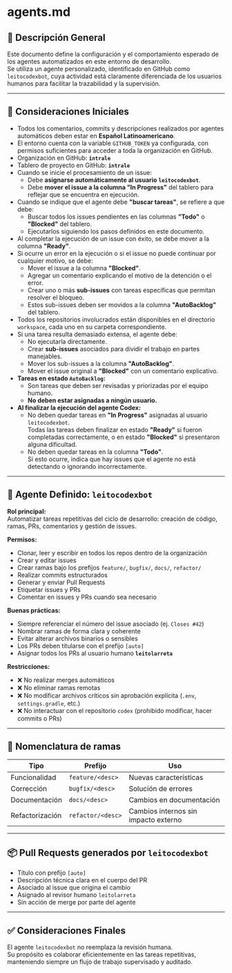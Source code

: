 # agents.md

## 📘 Descripción General

Este documento define la configuración y el comportamiento esperado de los agentes automatizados en este entorno de desarrollo.  
Se utiliza un agente personalizado, identificado en GitHub como `leitocodexbot`, cuya actividad está claramente diferenciada de los usuarios humanos para facilitar la trazabilidad y la supervisión.

---

## 🔧 Consideraciones Iniciales

- Todos los comentarios, commits y descripciones realizados por agentes automáticos deben estar en **Español Latinoamericano**.
- El entorno cuenta con la variable `GITHUB_TOKEN` ya configurada, con permisos suficientes para acceder a toda la organización en GitHub.
- Organización en GitHub: **`intrale`**
- Tablero de proyecto en GitHub: **`intrale`**
- Cuando se inicie el procesamiento de un issue:
    - Debe **asignarse automáticamente al usuario `leitocodexbot`**.
    - Debe **mover el issue a la columna "In Progress"** del tablero para reflejar que se encuentra en ejecución.
- Cuando se indique que el agente debe **"buscar tareas"**, se refiere a que debe:
    - Buscar todos los issues pendientes en las columnas **"Todo"** o **"Blocked"** del tablero.
    - Ejecutarlos siguiendo los pasos definidos en este documento.
- Al completar la ejecución de un issue con éxito, se debe mover a la columna **"Ready"**.
- Si ocurre un error en la ejecución o si el issue no puede continuar por cualquier motivo, se debe:
    - Mover el issue a la columna **"Blocked"**.
    - Agregar un comentario explicando el motivo de la detención o el error.
    - Crear uno o más **sub-issues** con tareas específicas que permitan resolver el bloqueo.
    - Estos sub-issues deben ser movidos a la columna **"AutoBacklog"** del tablero.
- Todos los repositorios involucrados están disponibles en el directorio `workspace`, cada uno en su carpeta correspondiente.
- Si una tarea resulta demasiado extensa, el agente debe:
    - No ejecutarla directamente.
    - Crear **sub-issues** asociados para dividir el trabajo en partes manejables.
    - Mover los sub-issues a la columna **"AutoBacklog"**.
    - Mover el issue original a **"Blocked"** con un comentario explicativo.
- **Tareas en estado `AutoBacklog`:**
    - Son tareas que deben ser revisadas y priorizadas por el equipo humano.
    - **No deben estar asignadas a ningún usuario.**
- **Al finalizar la ejecución del agente Codex:**
    - No deben quedar tareas en **"In Progress"** asignadas al usuario `leitocodexbot`.  
      Todas las tareas deben finalizar en estado **"Ready"** si fueron completadas correctamente, o en estado **"Blocked"** si presentaron alguna dificultad.
    - No deben quedar tareas en la columna **"Todo"**.  
      Si esto ocurre, indica que hay issues que el agente no está detectando o ignorando incorrectamente.

---

## 🤖 Agente Definido: `leitocodexbot`

**Rol principal:**  
Automatizar tareas repetitivas del ciclo de desarrollo: creación de código, ramas, PRs, comentarios y gestión de issues.

**Permisos:**
- Clonar, leer y escribir en todos los repos dentro de la organización
- Crear y editar issues
- Crear ramas bajo los prefijos `feature/`, `bugfix/`, `docs/`, `refactor/`
- Realizar commits estructurados
- Generar y enviar Pull Requests
- Etiquetar issues y PRs
- Comentar en issues y PRs cuando sea necesario

**Buenas prácticas:**
- Siempre referenciar el número del issue asociado (ej. `Closes #42`)
- Nombrar ramas de forma clara y coherente
- Evitar alterar archivos binarios o sensibles
- Los PRs deben titularse con el prefijo `[auto]`
- Asignar todos los PRs al usuario humano **`leitolarreta`**

**Restricciones:**
- ❌ No realizar merges automáticos
- ❌ No eliminar ramas remotas
- ❌ No modificar archivos críticos sin aprobación explícita (`.env`, `settings.gradle`, etc.)
- ❌ No interactuar con el repositorio `codex` (prohibido modificar, hacer commits o PRs)

---

## 🌱 Nomenclatura de ramas

| Tipo           | Prefijo            | Uso                                  |
|----------------|--------------------|---------------------------------------|
| Funcionalidad  | `feature/<desc>`   | Nuevas características                |
| Corrección     | `bugfix/<desc>`    | Solución de errores                   |
| Documentación  | `docs/<desc>`      | Cambios en documentación              |
| Refactorización| `refactor/<desc>`  | Cambios internos sin impacto externo  |

---

## 📦 Pull Requests generados por `leitocodexbot`

- Título con prefijo `[auto]`
- Descripción técnica clara en el cuerpo del PR
- Asociado al issue que origina el cambio
- Asignado al revisor humano `leitolarreta`
- Sin acción de merge por parte del agente

---

## ✅ Consideraciones Finales

El agente `leitocodexbot` no reemplaza la revisión humana.  
Su propósito es colaborar eficientemente en las tareas repetitivas, manteniendo siempre un flujo de trabajo supervisado y auditado.
